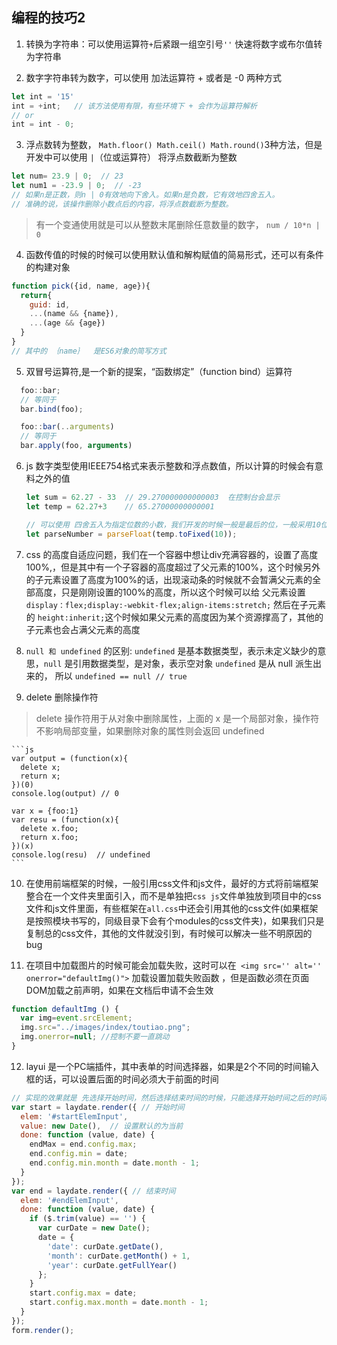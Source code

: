 ## 编程的技巧2

1. 转换为字符串：可以使用运算符` + `后紧跟一组空引号` '' ` 快速将数字或布尔值转为字符串

2. 数字字符串转为数字，可以使用 加法运算符 + 或者是 -0 两种方式
```js
let int = '15'
int = +int;   // 该方法使用有限，有些环境下 + 会作为运算符解析
// or
int = int - 0;
```

3. 浮点数转为整数， `Math.floor() Math.ceil() Math.round()`3种方法，但是开发中可以使用 `|`（位或运算符） 将浮点数截断为整数
```js
let num= 23.9 | 0;  // 23
let num1 = -23.9 | 0;  // -23
// 如果n是正数，则n | 0有效地向下舍入。如果n是负数，它有效地四舍五入。
// 准确的说，该操作删除小数点后的内容，将浮点数截断为整数。
```
> 有一个变通使用就是可以从整数末尾删除任意数量的数字， `num / 10*n | 0`

4. 函数传值的时候的时候可以使用默认值和解构赋值的简易形式，还可以有条件的构建对象
```js
function pick({id, name, age}){
  return{
    guid: id,
    ...(name && {name}),
    ...(age && {age})
  }
}
// 其中的 ｛name｝  是ES6对象的简写方式
```

5. 双冒号运算符,是一个新的提案，“函数绑定”（function bind）运算符
```js
  foo::bar;
  // 等同于
  bar.bind(foo);

  foo::bar(..arguments)
  // 等同于
  bar.apply(foo, arguments)
```

6. js 数字类型使用IEEE754格式来表示整数和浮点数值，所以计算的时候会有意料之外的值

    ```js
    let sum = 62.27 - 33  // 29.270000000000003  在控制台会显示
    let temp = 62.27+3    // 65.27000000000001

    // 可以使用 四舍五入为指定位数的小数，我们开发的时候一般是最后的位，一般采用10位
    let parseNumber = parseFloat(temp.toFixed(10));
    ```

7.  css 的高度自适应问题，我们在一个容器中想让div充满容器的，设置了高度100%,，但是其中有一个子容器的高度超过了父元素的100%，这个时候另外的子元素设置了高度为100%的话，出现滚动条的时候就不会暂满父元素的全部高度，只是刚刚设置的100%的高度，所以这个时候可以给 父元素设置`display：flex;display:-webkit-flex;align-items:stretch;` 然后在子元素的 `height:inherit;`这个时候如果父元素的高度因为某个资源撑高了，其他的子元素也会占满父元素的高度

8. `null 和 undefined` 的区别: `undefined` 是基本数据类型，表示未定义缺少的意思，`null` 是引用数据类型，是对象，表示空对象
`undefined` 是从 null 派生出来的， 所以 `undefined == null // true`

9. delete 删除操作符
> delete 操作符用于从对象中删除属性，上面的 x 是一个局部对象，操作符不影响局部变量，如果删除对象的属性则会返回 undefined

    ```js
    var output = (function(x){
      delete x;
      return x;
    })(0)
    console.log(output) // 0

    var x = {foo:1}
    var resu = (function(x){
      delete x.foo;
      return x.foo;
    })(x)
    console.log(resu)  // undefined
    ```

10. 在使用前端框架的时候，一般引用css文件和js文件，最好的方式将前端框架整合在一个文件夹里面引入，而不是单独把`css js`文件单独放到项目中的css文件和js文件里面，有些框架在`all.css`中还会引用其他的css文件(如果框架是按照模块书写的，同级目录下会有个modules的css文件夹)，如果我们只是复制总的css文件，其他的文件就没引到，有时候可以解决一些不明原因的bug

11. 在项目中加载图片的时候可能会加载失败，这时可以在` <img src='' alt='' onerror="defaultImg()">` 加载设置加载失败函数 ，但是函数必须在页面DOM加载之前声明，如果在文档后申请不会生效
```js
function defaultImg () {  
  var img=event.srcElement;
  img.src="../images/index/toutiao.png";
  img.onerror=null; //控制不要一直跳动
}
```


12. layui 是一个PC端插件，其中表单的时间选择器，如果是2个不同的时间输入框的话，可以设置后面的时间必须大于前面的时间
```js
// 实现的效果就是 先选择开始时间，然后选择结束时间的时候，只能选择开始时间之后的时间
var start = laydate.render({ // 开始时间
  elem: '#startElemInput',
  value: new Date(),  // 设置默认的为当前
  done: function (value, date) {
    endMax = end.config.max;
    end.config.min = date;
    end.config.min.month = date.month - 1;
  }
});
var end = laydate.render({ // 结束时间
  elem: '#endElemInput',
  done: function (value, date) {
    if ($.trim(value) == '') {
      var curDate = new Date();
      date = {
        'date': curDate.getDate(),
        'month': curDate.getMonth() + 1,
        'year': curDate.getFullYear()
      };
    }
    start.config.max = date;
    start.config.max.month = date.month - 1;
  }
});
form.render();
```